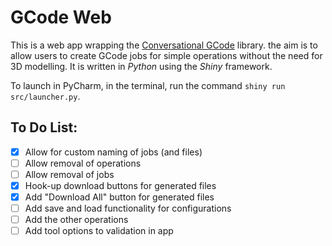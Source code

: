 # GCode Web

This is a web app wrapping the [Conversational GCode](github.com/janion/ConversationalGCode) library. the aim is to allow users to create GCode jobs for simple operations without the need for 3D modelling. It is written in *Python* using the *Shiny* framework.

To launch in PyCharm, in the terminal, run the command `shiny run src/launcher.py`.

## To Do List:
- [X] Allow for custom naming of jobs (and files)
- [ ] Allow removal of operations
- [ ] Allow removal of jobs
- [X] Hook-up download buttons for generated files
- [X] Add "Download All" button for generated files
- [ ] Add save and load functionality for configurations
- [ ] Add the other operations
- [ ] Add tool options to validation in app
